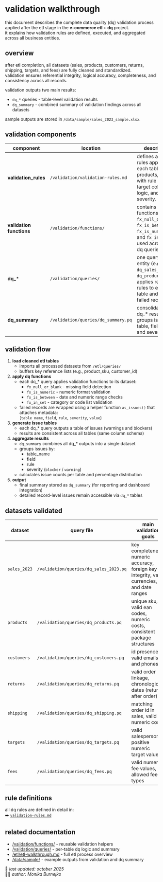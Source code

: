 # validation walkthrough
this document describes the complete data quality (dq) validation process applied after the etl stage in the **e-commerce etl + dq** project.  
it explains how validation rules are defined, executed, and aggregated across all business entities.

## overview
after etl completion, all datasets (sales, products, customers, returns, shipping, targets, and fees) are fully cleaned and standardized.  
validation ensures referential integrity, logical accuracy, completeness, and consistency across all records.

validation outputs two main results:
- `dq_*` queries - table-level validation results  
- `dq_summary` - combined summary of validation findings across all datasets

sample outputs are stored in `/data/sample/sales_2023_sample.xlsx`.

## validation components
| component | location | description |
|------------|-----------|-------------|
| **validation_rules** | `/validation/validation-rules.md` | defines all dq rules applied to each table (sales, products, etc.) with rule name, target column, logic, and severity. |
| **validation functions** | `/validation/functions/` | contains reusable functions like `fx_null_or_blank`, `fx_is_between`, `fx_is_numeric`, and `fx_in_set` used across all dq queries. |
| **dq_*** | `/validation/queries/` | one query per entity (e.g., `dq_sales_2023.pq`, `dq_products.pq`); applies relevant rules to each table and outputs failed records. |
| **dq_summary** | `/validation/queries/dq_summary.pq` | consolidates all dq_* results and groups issues by table, field, rule, and severity. |

## validation flow
1. **load cleaned etl tables**
   - imports all processed datasets from `/etl/queries/`
   - buffers key reference lists (e.g., product_sku, customer_id)
2. **apply dq functions**
   - each dq_* query applies validation functions to its dataset:
     - `fx_null_or_blank` - missing field detection  
     - `fx_is_numeric` - numeric format validation  
     - `fx_is_between` - date and numeric range checks  
     - `fx_in_set` - category or code list validation  
   - failed records are wrapped using a helper function `as_issues()` that attaches metadata:  
     (`table_name`, `field`, `rule`, `severity`, `value`)
3. **generate issue tables**
   - each dq_* query outputs a table of issues (warnings and blockers)
   - results are consistent across all tables (same column schema)
4. **aggregate results**
   - `dq_summary` combines all dq_* outputs into a single dataset  
   - groups issues by:
     - table_name  
     - field  
     - rule  
     - severity (`blocker` / `warning`)  
   - calculates issue counts per table and percentage distribution
5. **output**
   - final summary stored as `dq_summary` (for reporting and dashboard integration)
   - detailed record-level issues remain accessible via `dq_*` tables

## datasets validated
| dataset | query file | main validation goals |
|----------|-------------|------------------------|
| `sales_2023` | `/validation/queries/dq_sales_2023.pq` | key completeness, numeric accuracy, foreign key integrity, valid currencies, and date ranges |
| `products` | `/validation/queries/dq_products.pq` | unique sku, valid ean codes, numeric costs, consistent package structures |
| `customers` | `/validation/queries/dq_customers.pq` | id presence, valid emails and phones |
| `returns` | `/validation/queries/dq_returns.pq` | valid order linkage, chronological dates (return after order) |
| `shipping` | `/validation/queries/dq_shipping.pq` | matching order id in sales, valid numeric cost |
| `targets` | `/validation/queries/dq_targets.pq` | valid salesperson, positive numeric target values |
| `fees` | `/validation/queries/dq_fees.pq` | valid numeric fee values, allowed fee types |

## rule definitions
all dq rules are defined in detail in:  
➡️ [`validation-rules.md`](./validation-rules.md)

## related documentation
- [/validation/functions/](./functions) - reusable validation helpers  
- [/validation/queries/](./queries) - per-table dq logic and summary  
- [/etl/etl-walkthrough.md](../etl/etl-walkthrough.md) - full etl process overview  
- [/data/sample/](../data/sample/) - example outputs from validation and dq summary  

📅 *last updated: october 2025*  
👩‍💻 *author: Monika Burnejko*
